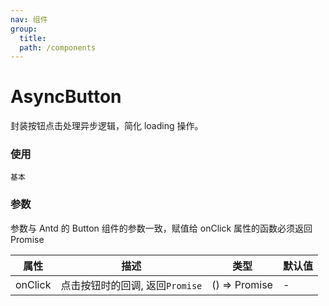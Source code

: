 ```yaml
---
nav: 组件
group:
  title:
  path: /components
---
```


# AsyncButton

封装按钮点击处理异步逻辑，简化 loading 操作。

### 使用

<code src="./demos/base.tsx">基本</code>

### 参数

参数与 Antd 的 Button 组件的参数一致，赋值给 onClick 属性的函数必须返回 Promise

| 属性    | 描述                            | 类型          | 默认值 |
| ------- | ------------------------------- | ------------- | ------ |
| onClick | 点击按钮时的回调, 返回`Promise` | () => Promise | -      |
